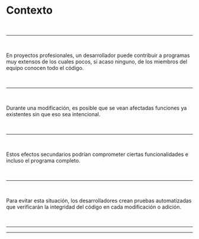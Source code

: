 # **Contexto**

<br>

---

<br>

En proyectos profesionales, un desarrollador puede contribuir a programas muy extensos de los cuales pocos, si acaso ninguno, de los miembros del equipo conocen todo el código.

<br>

---

<br>

Durante una modificación, es posible que se vean afectadas funciones ya existentes sin que eso sea intencional.

<br>

---

<br>

Estos efectos secundarios podrían comprometer ciertas funcionalidades e incluso el programa completo.

<br>

---

<br>

Para evitar esta situación, los desarrolladores crean pruebas automatizadas que verificarán la integridad del código en cada modificación o adición.

<br>

---

---